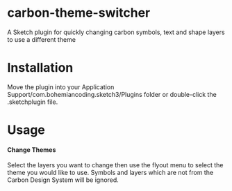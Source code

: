 # carbon-theme-switcher

A Sketch plugin for quickly changing carbon symbols, text and shape layers to use a different theme


# Installation

Move the plugin into your Application Support/com.bohemiancoding.sketch3/Plugins folder or double-click the .sketchplugin file.

# Usage

#### Change Themes

Select the layers you want to change then use the flyout menu to select the theme you would like to use. Symbols and layers which are not from the Carbon Design System will be ignored.
